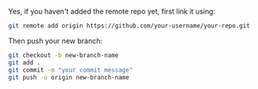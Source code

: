 Yes, if you haven't added the remote repo yet, first link it using:

```bash
git remote add origin https://github.com/your-username/your-repo.git
```

Then push your new branch:

```bash
git checkout -b new-branch-name
git add .
git commit -m "your commit message"
git push -u origin new-branch-name
```
